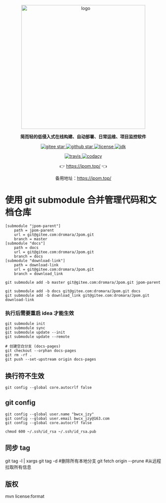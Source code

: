 <p align="center">
	<a href="https://jpom.top/"  target="_blank">
	    <img src="https://jpom.top/images/logo/jpom_logo.svg" width="400" alt="logo">
	</a>
</p>
<p align="center">
	<strong>简而轻的低侵入式在线构建、自动部署、日常运维、项目监控软件</strong>
</p>

<p align="center">
	<a target="_blank" href="https://gitee.com/dromara/Jpom">
        <img src='https://gitee.com/dromara/Jpom/badge/star.svg?theme=gvp' alt='gitee star'/>
    </a>
 	<a target="_blank" href="https://github.com/dromara/Jpom">
		<img src="https://img.shields.io/github/stars/dromara/Jpom.svg?style=social" alt="github star"/>
    </a>
    <a target="_blank" href="https://gitee.com/dromara/Jpom">
        <img src='https://img.shields.io/github/license/dromara/Jpom?style=flat' alt='license'/>
    </a>
    <a target="_blank" href="https://gitee.com/dromara/Jpom">
        <img src='https://img.shields.io/badge/JDK-1.8.0_40+-green.svg' alt='jdk'/>
    </a>
</p>

<p align="center">
    <a target="_blank" href="https://travis-ci.org/dromara/Jpom">
        <img src='https://travis-ci.org/dromara/Jpom.svg?branch=master' alt='travis'/>
    </a>
    <a target="_blank" href="https://www.codacy.com/gh/dromara/Jpom/dashboard?utm_source=github.com&amp;utm_medium=referral&amp;utm_content=dromara/Jpom&amp;utm_campaign=Badge_Grade">
      <img src="https://app.codacy.com/project/badge/Grade/843b953f1446449c9a075e44ea778336" alt="codacy"/>
    </a>
</p>

<p align="center">
	👉 <a target="_blank" href="https://jpom.top/">https://jpom.top/</a> 👈
</p>
<p align="center">
	备用地址：<a target="_blank" href="https://jpom.top/">https://jpom.top/</a> 
</p>

# 使用 git submodule 合并管理代码和文档仓库


```shell
[submodule "jpom-parent"]
	path = jpom-parent
	url = git@gitee.com:dromara/Jpom.git
	branch = master
[submodule "docs"]
	path = docs
	url = git@gitee.com:dromara/Jpom.git
	branch = docs
[submodule "download-link"]
	path = download-link
	url = git@gitee.com:dromara/Jpom.git
	branch = download_link
```

```shell
git submodule add -b master git@gitee.com:dromara/Jpom.git jpom-parent

git submodule add -b docs git@gitee.com:dromara/Jpom.git docs
git submodule add -b download_link git@gitee.com:dromara/Jpom.git download-link
```

### 执行后需要重启 idea 才能生效

```shell
git submodule init
git submodule sync 
git submodule update --init
git submodule update --remote
```

```shell
# 创建空白分支 (docs-pages)
git checkout --orphan docs-pages
git rm -rf .
git push --set-upstream origin docs-pages
```

## 换行符不生效

```shell
git config --global core.autocrlf false
```

## git config

```shell
git config --global user.name "bwcx_jzy"
git config --global user.email bwcx_jzy@163.com 
git config --global core.autocrlf false
```

```shell
chmod 600 ~/.ssh/id_rsa ~/.ssh/id_rsa.pub
```

## 同步 tag

git tag -l | xargs git tag -d #删除所有本地分支
git fetch origin --prune #从远程拉取所有信息

## 版权

mvn license:format